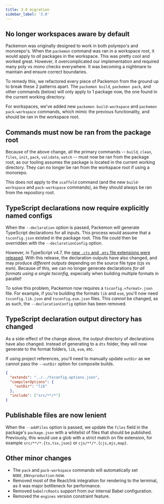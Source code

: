 ```yaml
---
title: 3.0 migration
sidebar_label: '3.0'
---
```


## No longer workspaces aware by default

Packemon was originally designed to work in both polyrepo's and monorepo's. When the `packemon`
command was ran in a workspace root, it would apply to _all_ packages in the workspace. This was
pretty cool and worked great. However, it overcomplicated our implementation and required many poly
vs mono checks everywhere. It was becoming a nightmare to maintain and ensure correct boundaries.

To remedy this, we refactored every piece of Packemon from the ground up to break these 2 patterns
apart. The `packemon build`, `packemon pack`, and other commands (below) will only apply to 1
package now, the one found in the current working directory.

For workspaces, we've added new `packemon build-workspace` and `packemon pack-workspace` commands,
which mimic the previous functionality, and should be ran in the workspace root.

## Commands must now be ran from the package root

Because of the above change, all the primary commands -- `build`, `clean`, `files`, `init`, `pack`,
`validate`, `watch` -- must now be ran from the package root, as our tooling assumes the package is
located in the current working directory. They can no longer be ran from the workspace root if using
a monorepo.

This does not apply to the `scaffold` command (and the new `build-workspace` and `pack-workspace`
commands), as they should always be ran from the repository root.

## TypeScript declarations now require explicitly named configs

When the `--declaration` option is passed, Packemon will generate TypeScript declarations for all
inputs. This process would assume that a `tsconfig.json` existed in the package root. This file
could then be overridden with the `--declarationConfig` option.

However, in TypeScript v4.7, the
[new `.cts` and `.mts` file extensions were released](https://devblogs.microsoft.com/typescript/announcing-typescript-4-7/#new-file-extensions).
With this release, the declaration outputs have also changed, and may produce _different outputs_
depending on the source file type (cjs vs esm). Because of this, we can no longer generate
declarations _for all formats using a single tsconfig_, especially when building multiple formats in
parallel!

To solve this problem, Packemon now requires a `tsconfig.<format>.json` file. For example, if you're
building the formats `lib` and `esm`, you'll now need `tsconfig.lib.json` and `tsconfig.esm.json`
files. This _cannot_ be changed, as as such, the `--declarationConfig` option has been removed.

## TypeScript declaration output directory has changed

As a side-effect of the change above, the output directory of declarations have also changed.
Instead of generating to a `dts` folder, they will now generate to the format folders, `lib`, `esm`,
etc.

If using project references, you'll need to manually update `outDir` as we cannot pass the
`--outDir` option for composite builds.

```json
{
  "extends": "../../tsconfig.options.json",
  "compilerOptions": {
    "outDir": "lib"
  },
  "include": ["src/**/*"]
}
```

## Publishable files are now lenient

When the `--addFiles` option is passed, we update the `files` field in the package's `package.json`
with a whitelist of files that should be published. Previously, this would use a glob with a strict
match on file extension, for example `src/**/*.{ts,tsx,json}` or `cjs/**/*.{cjs,mjs,map}`.

## Other minor changes

- The `pack` and `pack-workspace` commands will automatically set `NODE_ENV=production` now.
- Removed most of the React/Ink integration for rendering to the terminal, as it was major
  bottleneck for performance.
- Removed `babelrcRoots` support from our internal Babel configuration.
- Removed the `engines` version constraint feature.
